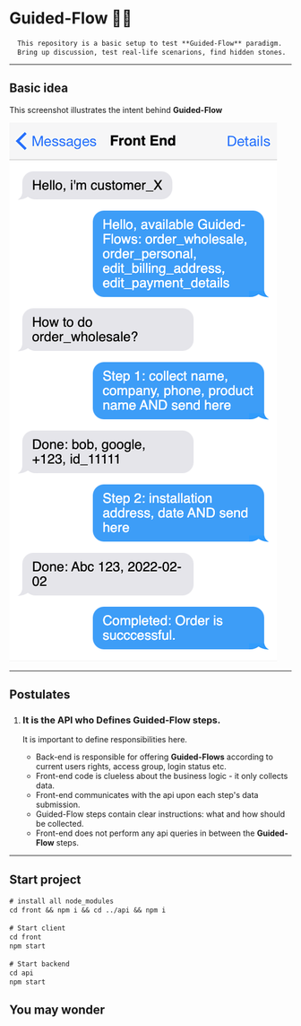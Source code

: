 # Guided-Flow 🧑‍🦯

      This repository is a basic setup to test **Guided-Flow** paradigm.
      Bring up discussion, test real-life scenarions, find hidden stones.

---

## Basic idea

This screenshot illustrates the intent behind **Guided-Flow**

![demo](./_assets/demo.png)

---

## Postulates

1. ### It is the API who Defines **Guided-Flow** steps.

   It is important to define responsibilities here.

   - Back-end is responsible for offering **Guided-Flows** according to current users rights, access group, login status etc.
   - Front-end code is clueless about the business logic - it only collects data.
   - Front-end communicates with the api upon each step's data submission.
   - Guided-Flow steps contain clear instructions: what and how should be collected.
   - Front-end does not perform any api queries in between the **Guided-Flow** steps.

---

## Start project

```
# install all node_modules
cd front && npm i && cd ../api && npm i

# Start client
cd front
npm start

# Start backend
cd api
npm start
```

## You may wonder
